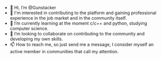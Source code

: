 - 👋 Hi, I’m @Gunstacker
- 👀 I'm interested in contributing to the platform and gaining professional experience in the job market and in the community itself.
- 🌱 I’m currently learning at the moment c/c++ and python, studying computer science.
- 💞️ I’m looking to collaborate on contributing to the community and developing my own skills.
- 📫 How to reach me, so just send me a message, I consider myself an active member in communities that call my attention.

<!---
Gunstacker/Gunstacker is a ✨ special ✨ repository because its `README.md` (this file) appears on your GitHub profile.
You can click the Preview link to take a look at your changes.
--->
